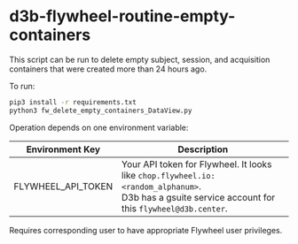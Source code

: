 # d3b-flywheel-routine-empty-containers

This script can be run to delete empty subject, session, and acquisition containers that were created more than 24 hours ago.

To run:

```bash
pip3 install -r requirements.txt
python3 fw_delete_empty_containers_DataView.py
```

Operation depends on one environment variable:

| Environment Key | Description |
|-----------------|-------------|
| FLYWHEEL_API_TOKEN | Your API token for Flywheel. It looks like `chop.flywheel.io:<random_alphanum>`.<br> D3b has a gsuite service account for this `flywheel@d3b.center`. |

Requires corresponding user to have appropriate Flywheel user privileges.
